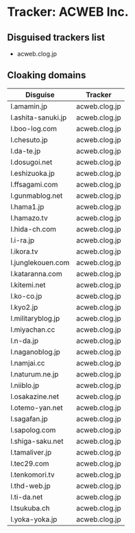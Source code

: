 # Tracker: ACWEB Inc.

## Disguised trackers list

* acweb.clog.jp

## Cloaking domains

| Disguise | Tracker |
| ---- | ---- |
| l.amamin.jp | acweb.clog.jp |
| l.ashita-sanuki.jp | acweb.clog.jp |
| l.boo-log.com | acweb.clog.jp |
| l.chesuto.jp | acweb.clog.jp |
| l.da-te.jp | acweb.clog.jp |
| l.dosugoi.net | acweb.clog.jp |
| l.eshizuoka.jp | acweb.clog.jp |
| l.ffsagami.com | acweb.clog.jp |
| l.gunmablog.net | acweb.clog.jp |
| l.hama1.jp | acweb.clog.jp |
| l.hamazo.tv | acweb.clog.jp |
| l.hida-ch.com | acweb.clog.jp |
| l.i-ra.jp | acweb.clog.jp |
| l.ikora.tv | acweb.clog.jp |
| l.junglekouen.com | acweb.clog.jp |
| l.kataranna.com | acweb.clog.jp |
| l.kitemi.net | acweb.clog.jp |
| l.ko-co.jp | acweb.clog.jp |
| l.kyo2.jp | acweb.clog.jp |
| l.militaryblog.jp | acweb.clog.jp |
| l.miyachan.cc | acweb.clog.jp |
| l.n-da.jp | acweb.clog.jp |
| l.naganoblog.jp | acweb.clog.jp |
| l.namjai.cc | acweb.clog.jp |
| l.naturum.ne.jp | acweb.clog.jp |
| l.niiblo.jp | acweb.clog.jp |
| l.osakazine.net | acweb.clog.jp |
| l.otemo-yan.net | acweb.clog.jp |
| l.sagafan.jp | acweb.clog.jp |
| l.sapolog.com | acweb.clog.jp |
| l.shiga-saku.net | acweb.clog.jp |
| l.tamaliver.jp | acweb.clog.jp |
| l.tec29.com | acweb.clog.jp |
| l.tenkomori.tv | acweb.clog.jp |
| l.thd-web.jp | acweb.clog.jp |
| l.ti-da.net | acweb.clog.jp |
| l.tsukuba.ch | acweb.clog.jp |
| l.yoka-yoka.jp | acweb.clog.jp |
